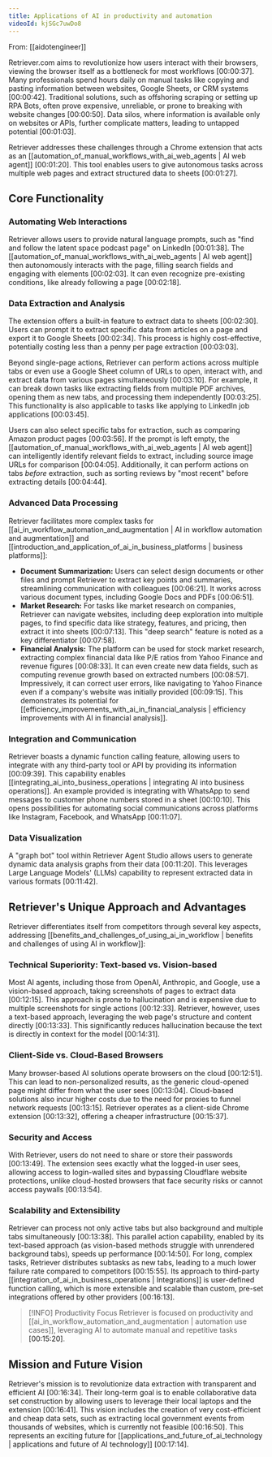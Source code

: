 ```yaml
---
title: Applications of AI in productivity and automation
videoId: kjSGc7uwDo8
---
```


From: [[aidotengineer]] <br/> 

Retriever.com aims to revolutionize how users interact with their browsers, viewing the browser itself as a bottleneck for most workflows <a class="yt-timestamp" data-t="00:00:37">[00:00:37]</a>. Many professionals spend hours daily on manual tasks like copying and pasting information between websites, Google Sheets, or CRM systems <a class="yt-timestamp" data-t="00:00:42">[00:00:42]</a>. Traditional solutions, such as offshoring scraping or setting up RPA Bots, often prove expensive, unreliable, or prone to breaking with website changes <a class="yt-timestamp" data-t="00:00:50">[00:00:50]</a>. Data silos, where information is available only on websites or APIs, further complicate matters, leading to untapped potential <a class="yt-timestamp" data-t="00:01:03">[00:01:03]</a>.

Retriever addresses these challenges through a Chrome extension that acts as an [[automation_of_manual_workflows_with_ai_web_agents | AI web agent]] <a class="yt-timestamp" data-t="00:01:20">[00:01:20]</a>. This tool enables users to give autonomous tasks across multiple web pages and extract structured data to sheets <a class="yt-timestamp" data-t="00:01:27">[00:01:27]</a>.

## Core Functionality

### Automating Web Interactions
Retriever allows users to provide natural language prompts, such as "find and follow the latent space podcast page" on LinkedIn <a class="yt-timestamp" data-t="00:01:38">[00:01:38]</a>. The [[automation_of_manual_workflows_with_ai_web_agents | AI web agent]] then autonomously interacts with the page, filling search fields and engaging with elements <a class="yt-timestamp" data-t="00:02:03">[00:02:03]</a>. It can even recognize pre-existing conditions, like already following a page <a class="yt-timestamp" data-t="00:02:18">[00:02:18]</a>.

### Data Extraction and Analysis
The extension offers a built-in feature to extract data to sheets <a class="yt-timestamp" data-t="00:02:30">[00:02:30]</a>. Users can prompt it to extract specific data from articles on a page and export it to Google Sheets <a class="yt-timestamp" data-t="00:02:34">[00:02:34]</a>. This process is highly cost-effective, potentially costing less than a penny per page extraction <a class="yt-timestamp" data-t="00:03:03">[00:03:03]</a>.

Beyond single-page actions, Retriever can perform actions across multiple tabs or even use a Google Sheet column of URLs to open, interact with, and extract data from various pages simultaneously <a class="yt-timestamp" data-t="00:03:10">[00:03:10]</a>. For example, it can break down tasks like extracting fields from multiple PDF archives, opening them as new tabs, and processing them independently <a class="yt-timestamp" data-t="00:03:25">[00:03:25]</a>. This functionality is also applicable to tasks like applying to LinkedIn job applications <a class="yt-timestamp" data-t="00:03:45">[00:03:45]</a>.

Users can also select specific tabs for extraction, such as comparing Amazon product pages <a class="yt-timestamp" data-t="00:03:56">[00:03:56]</a>. If the prompt is left empty, the [[automation_of_manual_workflows_with_ai_web_agents | AI web agent]] can intelligently identify relevant fields to extract, including source image URLs for comparison <a class="yt-timestamp" data-t="00:04:05">[00:04:05]</a>. Additionally, it can perform actions on tabs *before* extraction, such as sorting reviews by "most recent" before extracting details <a class="yt-timestamp" data-t="00:04:44">[00:04:44]</a>.

### Advanced Data Processing

Retriever facilitates more complex tasks for [[ai_in_workflow_automation_and_augmentation | AI in workflow automation and augmentation]] and [[introduction_and_application_of_ai_in_business_platforms | business platforms]]:

*   **Document Summarization:** Users can select design documents or other files and prompt Retriever to extract key points and summaries, streamlining communication with colleagues <a class="yt-timestamp" data-t="00:06:21">[00:06:21]</a>. It works across various document types, including Google Docs and PDFs <a class="yt-timestamp" data-t="00:06:51">[00:06:51]</a>.
*   **Market Research:** For tasks like market research on companies, Retriever can navigate websites, including deep exploration into multiple pages, to find specific data like strategy, features, and pricing, then extract it into sheets <a class="yt-timestamp" data-t="00:07:13">[00:07:13]</a>. This "deep search" feature is noted as a key differentiator <a class="yt-timestamp" data-t="00:07:58">[00:07:58]</a>.
*   **Financial Analysis:** The platform can be used for stock market research, extracting complex financial data like P/E ratios from Yahoo Finance and revenue figures <a class="yt-timestamp" data-t="00:08:33">[00:08:33]</a>. It can even create new data fields, such as computing revenue growth based on extracted numbers <a class="yt-timestamp" data-t="00:08:57">[00:08:57]</a>. Impressively, it can correct user errors, like navigating to Yahoo Finance even if a company's website was initially provided <a class="yt-timestamp" data-t="00:09:15">[00:09:15]</a>. This demonstrates its potential for [[efficiency_improvements_with_ai_in_financial_analysis | efficiency improvements with AI in financial analysis]].

### Integration and Communication
Retriever boasts a dynamic function calling feature, allowing users to integrate with any third-party tool or API by providing its information <a class="yt-timestamp" data-t="00:09:39">[00:09:39]</a>. This capability enables [[integrating_ai_into_business_operations | integrating AI into business operations]]. An example provided is integrating with WhatsApp to send messages to customer phone numbers stored in a sheet <a class="yt-timestamp" data-t="00:10:10">[00:10:10]</a>. This opens possibilities for automating social communications across platforms like Instagram, Facebook, and WhatsApp <a class="yt-timestamp" data-t="00:11:07">[00:11:07]</a>.

### Data Visualization
A "graph bot" tool within Retriever Agent Studio allows users to generate dynamic data analysis graphs from their data <a class="yt-timestamp" data-t="00:11:20">[00:11:20]</a>. This leverages Large Language Models' (LLMs) capability to represent extracted data in various formats <a class="yt-timestamp" data-t="00:11:42">[00:11:42]</a>.

## Retriever's Unique Approach and Advantages

Retriever differentiates itself from competitors through several key aspects, addressing [[benefits_and_challenges_of_using_ai_in_workflow | benefits and challenges of using AI in workflow]]:

### Technical Superiority: Text-based vs. Vision-based
Most AI agents, including those from OpenAI, Anthropic, and Google, use a vision-based approach, taking screenshots of pages to extract data <a class="yt-timestamp" data-t="00:12:15">[00:12:15]</a>. This approach is prone to hallucination and is expensive due to multiple screenshots for single actions <a class="yt-timestamp" data-t="00:12:33">[00:12:33]</a>. Retriever, however, uses a text-based approach, leveraging the web page's structure and content directly <a class="yt-timestamp" data-t="00:13:33">[00:13:33]</a>. This significantly reduces hallucination because the text is directly in context for the model <a class="yt-timestamp" data-t="00:14:31">[00:14:31]</a>.

### Client-Side vs. Cloud-Based Browsers
Many browser-based AI solutions operate browsers on the cloud <a class="yt-timestamp" data-t="00:12:51">[00:12:51]</a>. This can lead to non-personalized results, as the generic cloud-opened page might differ from what the user sees <a class="yt-timestamp" data-t="00:13:04">[00:13:04]</a>. Cloud-based solutions also incur higher costs due to the need for proxies to funnel network requests <a class="yt-timestamp" data-t="00:13:15">[00:13:15]</a>. Retriever operates as a client-side Chrome extension <a class="yt-timestamp" data-t="00:13:32">[00:13:32]</a>, offering a cheaper infrastructure <a class="yt-timestamp" data-t="00:15:37">[00:15:37]</a>.

### Security and Access
With Retriever, users do not need to share or store their passwords <a class="yt-timestamp" data-t="00:13:49">[00:13:49]</a>. The extension sees exactly what the logged-in user sees, allowing access to login-walled sites and bypassing Cloudflare website protections, unlike cloud-hosted browsers that face security risks or cannot access paywalls <a class="yt-timestamp" data-t="00:13:54">[00:13:54]</a>.

### Scalability and Extensibility
Retriever can process not only active tabs but also background and multiple tabs simultaneously <a class="yt-timestamp" data-t="00:13:38">[00:13:38]</a>. This parallel action capability, enabled by its text-based approach (as vision-based methods struggle with unrendered background tabs), speeds up performance <a class="yt-timestamp" data-t="00:14:50">[00:14:50]</a>. For long, complex tasks, Retriever distributes subtasks as new tabs, leading to a much lower failure rate compared to competitors <a class="yt-timestamp" data-t="00:15:55">[00:15:55]</a>. Its approach to third-party [[integration_of_ai_in_business_operations | Integrations]] is user-defined function calling, which is more extensible and scalable than custom, pre-set integrations offered by other providers <a class="yt-timestamp" data-t="00:16:13">[00:16:13]</a>.

> [!INFO] Productivity Focus
> Retriever is focused on productivity and [[ai_in_workflow_automation_and_augmentation | automation use cases]], leveraging AI to automate manual and repetitive tasks <a class="yt-timestamp" data-t="00:15:20">[00:15:20]</a>.

## Mission and Future Vision

Retriever's mission is to revolutionize data extraction with transparent and efficient AI <a class="yt-timestamp" data-t="00:16:34">[00:16:34]</a>. Their long-term goal is to enable collaborative data set construction by allowing users to leverage their local laptops and the extension <a class="yt-timestamp" data-t="00:16:41">[00:16:41]</a>. This vision includes the creation of very cost-efficient and cheap data sets, such as extracting local government events from thousands of websites, which is currently not feasible <a class="yt-timestamp" data-t="00:16:50">[00:16:50]</a>. This represents an exciting future for [[applications_and_future_of_ai_technology | applications and future of AI technology]] <a class="yt-timestamp" data-t="00:17:14">[00:17:14]</a>.